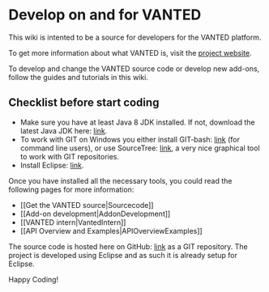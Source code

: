 # Develop on and for VANTED
This wiki is intented to be a source for developers for the VANTED platform. 

To get more information about what VANTED is, visit the [project website](http://vanted.org).

To develop and change the VANTED source code or develop new add-ons, follow the guides and tutorials in this wiki.

## Checklist before start coding
* Make sure you have at least Java 8 JDK installed. If not, download the latest Java JDK here: [link](https://www.oracle.com/java/technologies/javase-downloads.html).
* To work with GIT on Windows you either install GIT-bash: [link](https://gitforwindows.org) (for command line users), or use SourceTree: [link](https://www.sourcetreeapp.com), a very nice graphical tool to work with GIT repositories. 
* Install Eclipse: [link](https://www.eclipse.org/downloads/packages).

Once you have installed all the necessary tools, you could read the following pages for more information: 

* [[Get the VANTED source|Sourcecode]]
* [[Add-on development|AddonDevelopment]]
* [[VANTED intern|VantedIntern]]
* [[API Overview and Examples|APIOverviewExamples]]

The source code is hosted here on GitHub: [link](https://github.com/LSI-UniKonstanz/vanted) as a GIT repository. The project is developed using Eclipse and as such it is already setup for Eclipse. 


Happy Coding! 
